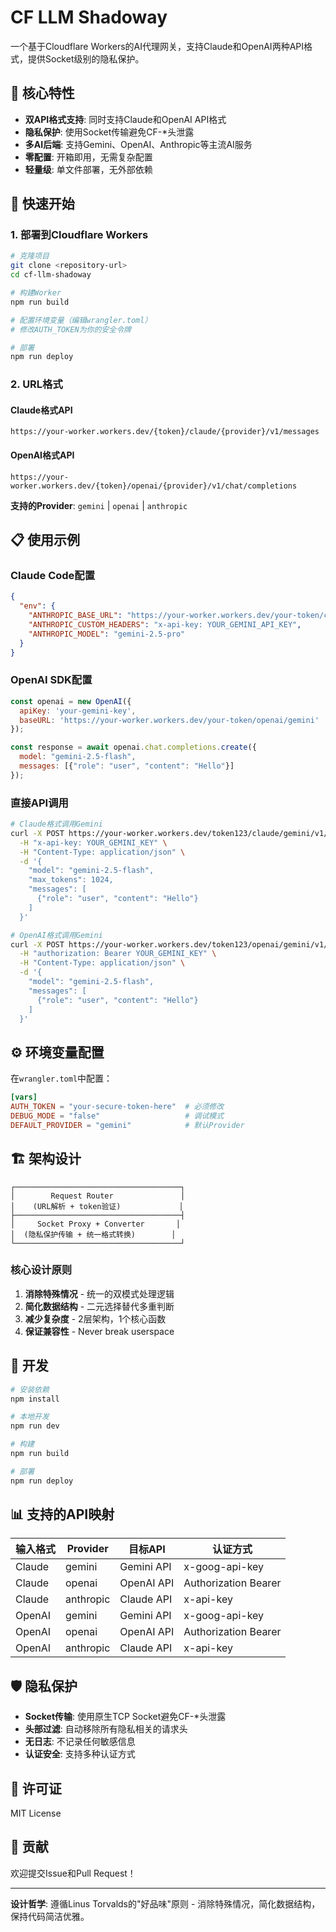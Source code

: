 # CF LLM Shadoway

一个基于Cloudflare Workers的AI代理网关，支持Claude和OpenAI两种API格式，提供Socket级别的隐私保护。

## 🎯 核心特性

- **双API格式支持**: 同时支持Claude和OpenAI API格式
- **隐私保护**: 使用Socket传输避免CF-*头泄露
- **多AI后端**: 支持Gemini、OpenAI、Anthropic等主流AI服务
- **零配置**: 开箱即用，无需复杂配置
- **轻量级**: 单文件部署，无外部依赖

## 🚀 快速开始

### 1. 部署到Cloudflare Workers

```bash
# 克隆项目
git clone <repository-url>
cd cf-llm-shadoway

# 构建Worker
npm run build

# 配置环境变量（编辑wrangler.toml）
# 修改AUTH_TOKEN为你的安全令牌

# 部署
npm run deploy
```

### 2. URL格式

#### Claude格式API
```
https://your-worker.workers.dev/{token}/claude/{provider}/v1/messages
```

#### OpenAI格式API  
```
https://your-worker.workers.dev/{token}/openai/{provider}/v1/chat/completions
```

**支持的Provider**: `gemini` | `openai` | `anthropic`

## 📋 使用示例

### Claude Code配置

```json
{
  "env": {
    "ANTHROPIC_BASE_URL": "https://your-worker.workers.dev/your-token/claude/gemini",
    "ANTHROPIC_CUSTOM_HEADERS": "x-api-key: YOUR_GEMINI_API_KEY",
    "ANTHROPIC_MODEL": "gemini-2.5-pro"
  }
}
```

### OpenAI SDK配置

```javascript
const openai = new OpenAI({
  apiKey: 'your-gemini-key',
  baseURL: 'https://your-worker.workers.dev/your-token/openai/gemini'
});

const response = await openai.chat.completions.create({
  model: "gemini-2.5-flash",
  messages: [{"role": "user", "content": "Hello"}]
});
```

### 直接API调用

```bash
# Claude格式调用Gemini
curl -X POST https://your-worker.workers.dev/token123/claude/gemini/v1/messages \
  -H "x-api-key: YOUR_GEMINI_KEY" \
  -H "Content-Type: application/json" \
  -d '{
    "model": "gemini-2.5-flash",
    "max_tokens": 1024,
    "messages": [
      {"role": "user", "content": "Hello"}
    ]
  }'

# OpenAI格式调用Gemini
curl -X POST https://your-worker.workers.dev/token123/openai/gemini/v1/chat/completions \
  -H "authorization: Bearer YOUR_GEMINI_KEY" \
  -H "Content-Type: application/json" \
  -d '{
    "model": "gemini-2.5-flash",
    "messages": [
      {"role": "user", "content": "Hello"}
    ]
  }'
```

## ⚙️ 环境变量配置

在`wrangler.toml`中配置：

```toml
[vars]
AUTH_TOKEN = "your-secure-token-here"  # 必须修改
DEBUG_MODE = "false"                   # 调试模式
DEFAULT_PROVIDER = "gemini"            # 默认Provider
```

## 🏗️ 架构设计

```
┌─────────────────────────────────────┐
│        Request Router               │  
│    (URL解析 + token验证)             │
├─────────────────────────────────────┤
│     Socket Proxy + Converter       │
│  (隐私保护传输 + 统一格式转换)        │
└─────────────────────────────────────┘
```

### 核心设计原则

1. **消除特殊情况** - 统一的双模式处理逻辑
2. **简化数据结构** - 二元选择替代多重判断  
3. **减少复杂度** - 2层架构，1个核心函数
4. **保证兼容性** - Never break userspace

## 🔧 开发

```bash
# 安装依赖
npm install

# 本地开发
npm run dev

# 构建
npm run build

# 部署
npm run deploy
```

## 📊 支持的API映射

| 输入格式 | Provider | 目标API | 认证方式 |
|---------|----------|---------|----------|
| Claude | gemini | Gemini API | x-goog-api-key |
| Claude | openai | OpenAI API | Authorization Bearer |
| Claude | anthropic | Claude API | x-api-key |
| OpenAI | gemini | Gemini API | x-goog-api-key |
| OpenAI | openai | OpenAI API | Authorization Bearer |
| OpenAI | anthropic | Claude API | x-api-key |

## 🛡️ 隐私保护

- **Socket传输**: 使用原生TCP Socket避免CF-*头泄露
- **头部过滤**: 自动移除所有隐私相关的请求头
- **无日志**: 不记录任何敏感信息
- **认证安全**: 支持多种认证方式

## 📖 许可证

MIT License

## 🤝 贡献

欢迎提交Issue和Pull Request！

---

**设计哲学**: 遵循Linus Torvalds的"好品味"原则 - 消除特殊情况，简化数据结构，保持代码简洁优雅。